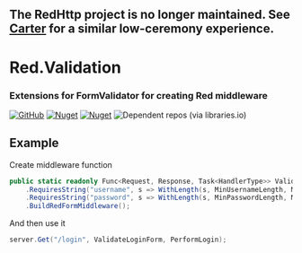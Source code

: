 ## The RedHttp project is no longer maintained. See [Carter](https://github.com/CarterCommunity/Carter) for a similar low-ceremony experience.

# Red.Validation
### Extensions for FormValidator for creating Red middleware

[![GitHub](https://img.shields.io/github/license/redhttp/red.validation)](https://github.com/RedHttp/Red.Validation/blob/master/LICENSE.md)
[![Nuget](https://img.shields.io/nuget/v/red.validation)](https://www.nuget.org/packages/red.validation/)
[![Nuget](https://img.shields.io/nuget/dt/red.validation)](https://www.nuget.org/packages/red.validation/)
![Dependent repos (via libraries.io)](https://img.shields.io/librariesio/dependent-repos/nuget/red.validation)

## Example
Create middleware function
```csharp
public static readonly Func<Request, Response, Task<HandlerType>> ValidateLoginForm = ValidatorBuilder.New()
    .RequiresString("username", s => WithLength(s, MinUsernameLength, MaxUsernameLength))
    .RequiresString("password", s => WithLength(s, MinPasswordLength, MaxPasswordLength))
    .BuildRedFormMiddleware();
```
And then use it
```csharp
server.Get("/login", ValidateLoginForm, PerformLogin);
```

